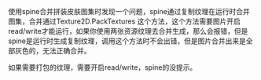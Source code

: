 使用spine合并拼装皮肤图集时发现一个问题，spine通过复制纹理在运行时合并图集，合并通过Texture2D.PackTextures 这个方法，这个方法需要图片开启read/write才能运行，如果你使用两张资源纹理去合并生成，那么会报错，但是spine是运行时生成复制纹理，调用这个方法时不会出错，但是图片合并出来是全部灰色的，无法正确合并。

如果需要打包的纹理，需要开启read/write，spine的没提示。

